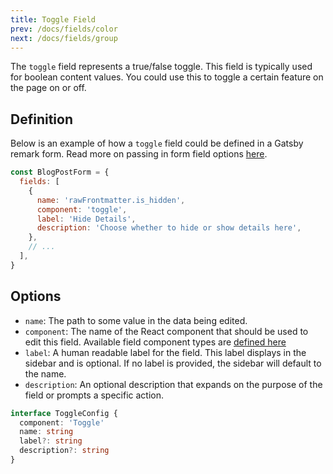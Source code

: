```yaml
---
title: Toggle Field
prev: /docs/fields/color
next: /docs/fields/group
---
```


The `toggle` field represents a true/false toggle. This field is typically used for boolean content values. You could use this to toggle a certain feature on the page on or off.

## Definition

Below is an example of how a `toggle` field could be defined in a Gatsby remark form. Read more on passing in form field options [here](/docs/gatsby/markdown#customizing-remark-forms).

```javascript
const BlogPostForm = {
  fields: [
    {
      name: 'rawFrontmatter.is_hidden',
      component: 'toggle',
      label: 'Hide Details',
      description: 'Choose whether to hide or show details here',
    },
    // ...
  ],
}
```

## Options

 - `name`: The path to some value in the data being edited.
 - `component`: The name of the React component that should be used to edit this field. Available field component types are [defined here](/docs/concepts/fields#field-types)
 - `label`: A human readable label for the field. This label displays in the sidebar and is optional. If no label is provided, the sidebar will default to the name.
 - `description`: An optional description that expands on the purpose of the field or prompts a specific action.

```typescript
interface ToggleConfig {
  component: 'Toggle'
  name: string
  label?: string
  description?: string
}
```

